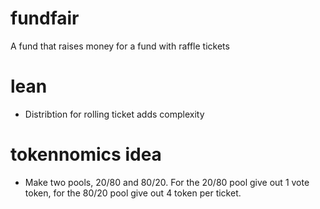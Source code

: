 # fundfair
A fund that raises money for a fund with raffle tickets


# lean


* Distribtion for rolling ticket adds complexity


# tokennomics idea

* Make two pools, 20/80 and 80/20. For the 20/80 pool give out 1 vote token, for the 80/20 pool give out 4 token per ticket.
